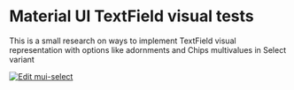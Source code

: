 # Material UI TextField visual tests
This is a small research on ways to implement TextField visual representation with options like adornments and Chips multivalues in  Select variant

[![Edit mui-select](https://codesandbox.io/static/img/play-codesandbox.svg)](https://codesandbox.io/s/github/esseswann/mui-textfield/tree/master/?fontsize=14&hidenavigation=1&theme=dark)
